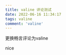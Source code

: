 ```yaml
---
title: valine 评论测试
date: 2022-06-16 11:34:17
tags: valine
comment: 'valine'
---
```


更换畅言评论为valine

nice